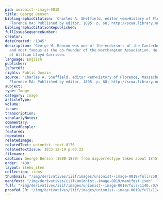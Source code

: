 ```yaml
---
pid: unionist--image-0019
title: George Benson
bibliographicCitation: 'Charles A. Sheffield, editor <em>History of Florence, Massachusetts</em>,
  Florence MA: Published by editor, 1895. p. 68; http://scua.library.umass.edu/exhibits/hudson/Northampton.html'
bibliographicCitationRepublished: 
fullIssueSequenceNumber: 
creator: 
dateCreated: '1845'
description: 'George W. Benson was one of the endorsors of the Canterbury Female Academy,
  and most famous as the co-founder of the Northampton Association. He was a brother-in-law
  of William Lloyd Garrison. '
language: English
publisher: 
IsPartOf: 
rights: Public Domain
source: 'Charles A. Sheffield, editor <em>History of Florence, Massachusetts</em>,
  Florence MA: Published by editor, 1895. p. 68; http://scua.library.umass.edu/exhibits/hudson/Northampton.html'
subject: 
type: Image
category: Image
articleType: 
volume: 
issue: 
transcription: 
scholarlyNotes: 
commentary: 
relatedPeople: 
featured: 
repeated: 
relatedImage: 
relatedText: unionist--text-0176
relatedTextIssue: 1833-12-19 p.03.22
filename: 
caption: George Benson (1808-1879) from daguerreotype taken about 1845
order: '430'
layout: items_item
collection: items
thumbnail: "/img/derivatives/iiif/images/unionist--image-0019/full/250,/0/default.jpg"
manifest: "/img/derivatives/iiif/unionist--image-0019/manifest.json"
full: "/img/derivatives/iiif/images/unionist--image-0019/full/1140,/0/default.jpg"
proofed JR: "/img/derivatives/iiif/images/unionist--image-0019/full/1140,/0/default.jpg"
---
```


